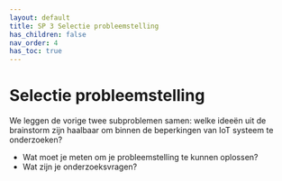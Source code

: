 ```yaml
---
layout: default
title: SP 3 Selectie probleemstelling
has_children: false
nav_order: 4
has_toc: true
---
```


# Selectie probleemstelling

We leggen de vorige twee subproblemen samen: welke ideeën uit de brainstorm zijn haalbaar om binnen de beperkingen van IoT systeem te onderzoeken?
* Wat moet je meten om je probleemstelling te kunnen oplossen?
* Wat zijn je onderzoeksvragen?